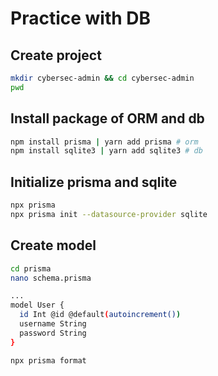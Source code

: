 # Practice with DB

## Create project
```bash
mkdir cybersec-admin && cd cybersec-admin
pwd
```

## Install package of ORM and db
```bash
npm install prisma | yarn add prisma # orm
npm install sqlite3 | yarn add sqlite3 # db
```
## Initialize prisma and sqlite
```bash
npx prisma
npx prisma init --datasource-provider sqlite
```
## Create model
```bash
cd prisma
nano schema.prisma
```
```bash
...
model User {
  id Int @id @default(autoincrement())
  username String
  password String
}
```
```bash
npx prisma format
```
